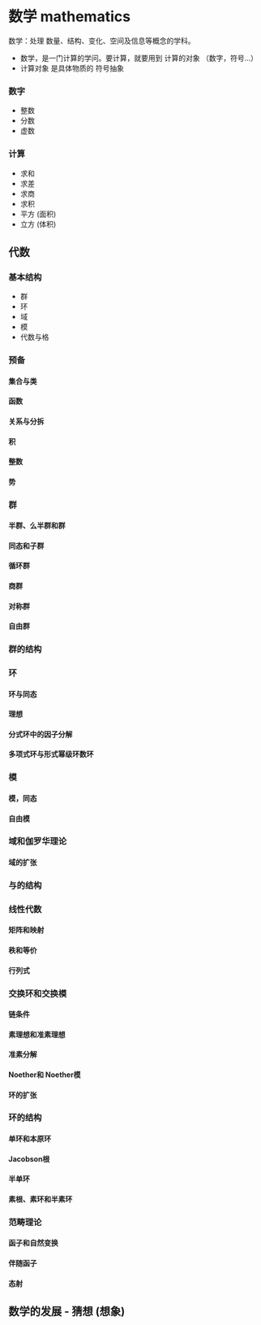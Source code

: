 # 数学 mathematics

  数学：处理 数量、结构、变化、空间及信息等概念的学科。

- 数学，是一门计算的学问。要计算，就要用到 计算的对象 （数字，符号...）
- 计算对象 是具体物质的 符号抽象

### 数字

- 整数
- 分数
- 虚数

### 计算

- 求和
- 求差
- 求商
- 求积
- 平方 (面积)
- 立方 (体积)

## 代数
### 基本结构
- 群
- 环
- 域
- 模
- 代数与格

### 预备
#### 集合与类
#### 函数
#### 关系与分拆
#### 积
#### 整数
#### 势
### 群
#### 半群、么半群和群
#### 同态和子群
#### 循环群
#### 商群
#### 对称群
#### 自由群
### 群的结构
### 环
#### 环与同态
#### 理想
#### 分式环中的因子分解
#### 多项式环与形式幂级环数环
### 模
#### 模，同态
#### 自由模

### 域和伽罗华理论
#### 域的扩张
### 与的结构
### 线性代数
#### 矩阵和映射
#### 秩和等价
#### 行列式

### 交换环和交换模
#### 链条件
#### 素理想和准素理想
#### 准素分解
#### Noether和 Noether模
#### 环的扩张

### 环的结构
#### 单环和本原环
#### Jacobson根
#### 半单环
#### 素根、素环和半素环
### 范畴理论
#### 函子和自然变换
#### 伴随函子
#### 态射
    


## 数学的发展 - 猜想 (想象)
